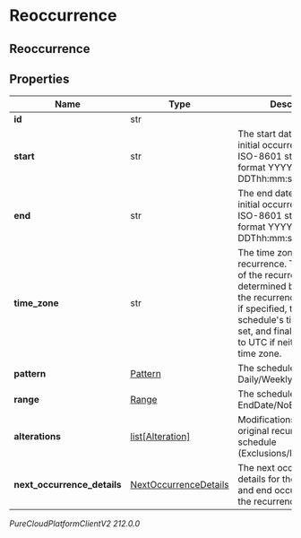 # Reoccurrence

## Reoccurrence

## Properties

|Name | Type | Description | Notes|
|------------ | ------------- | ------------- | -------------|
| **id** | str |  | [optional] |
| **start** | str | The start date time of the initial occurrence as an ISO-8601 string in the format YYYY-MM-DDThh:mm:ss | |
| **end** | str | The end date time of the initial occurrence as an ISO-8601 string in the format YYYY-MM-DDThh:mm:ss | |
| **time_zone** | str | The time zone for the recurrence. The time zone of the recurrence is determined by prioritizing the recurrence&#39;s time zone if specified, then the schedule&#39;s time zone if set, and finally defaulting to UTC if neither defines a time zone. | |
| **pattern** | [Pattern](Pattern) | The schedule pattern e.g.: Daily/Weekly | |
| **range** | [Range](Range) | The schedule range e.g.: EndDate/NoEnd/Numbered | |
| **alterations** | [list[Alteration]](Alteration) | Modifications to the original recurrence schedule (Exclusions/Inclusions) | [optional] |
| **next_occurrence_details** | [NextOccurrenceDetails](NextOccurrenceDetails) | The next occurrence details for the next start and end occurrences for the recurrence | [optional] |



_PureCloudPlatformClientV2 212.0.0_
